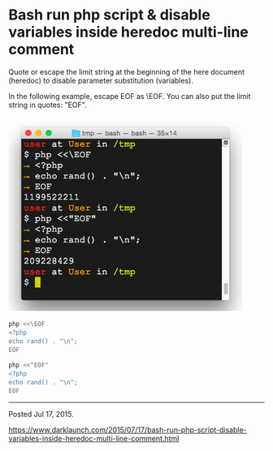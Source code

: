 # Bash run php script & disable variables inside heredoc multi-line comment

Quote or escape the limit string at the beginning of the here document (heredoc) to disable parameter substitution (variables).

In the following example, escape EOF as \EOF. You can also put the limit string in quotes: "EOF".

<img alt="" src="/img/uploads/2015-07/bash-run-php-script.png" />

```sh
php <<\EOF
<?php
echo rand() . "\n";
EOF
```

```sh
php <<"EOF"
<?php
echo rand() . "\n";
EOF
```

---

Posted Jul 17, 2015.

https://www.darklaunch.com/2015/07/17/bash-run-php-script-disable-variables-inside-heredoc-multi-line-comment.html